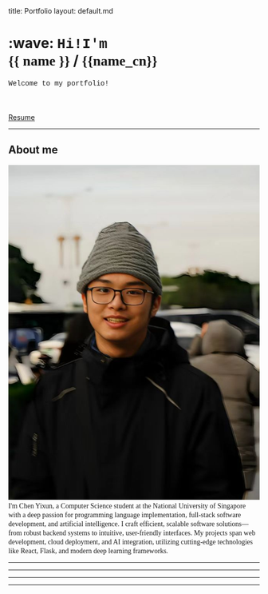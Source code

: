<frontmatter>
  title: Portfolio
  layout: default.md
</frontmatter>

<br>

<div class="bg-light text-black px-2 py-5 mb-4">
  <div class="container">
    <h1 class="display-5 no-index">
      <md>:wave:</md>
      <span style="font-family: 'Courier New'">Hi!I'm <br></span>  
      <span style="font-family: 'Lucida Console'">{{ name }}</span> /
      <span style="font-family: FangSong, 仿宋, serif;">{{name_cn}}</span>
    </h1>
    <p class="lead"><span style="font-family: 'Courier New';">Welcome to my portfolio!</span></p>
    <div style="margin-bottom:20px;">
      <span style="margin-right:10px;">
        <a href="https://github.com/CYX22222003" target="_blank" class="icon">
          <i class="fa-brands fa-github fa-2xl"></i>
        </a>
      </span>
      <span style="margin-right:10px;">
        <a href="https://www.linkedin.com/in/chen-yixun-2208a7276/" target="_blank" class="icon">
          <i class="fa-brands fa-linkedin fa-2xl"></i>
        </a>
      </span>
      <span style="margin-right:10px;">
        <a href="mailto:e1155533@u.nus.edu" target="_blank" class="icon">
          <i class="fa-solid fa-envelope fa-2xl"></i>
        </a>
      </span>
    </div>
    <a class="btn btn-primary" href="./contents/assets/Resume_chen_yixun_2025.pdf" target="_blank" rel="noopener noreferrer">Resume</a>
  </div>
</div>

<!-- <box type="tip">
  Want to change the theme? Explore more themes and other components offered by MarkBind in our <a href="https://markbind.org/userGuide/authoringContents.html" target="_blank">user guide here</a>.
</box>

<box type="info" header="##### Deploying this site">
    <md>MarkBind makes it easy to deploy this site to GitHub Pages using the `markbind deploy` command. To allow `http://[username].github.io` to go straight to this portfolio, it is best to set your repository name as `[username].github.io` Read more about [deploying the site here](https://markbind.org/userGuide/deployingTheSite.html#deploying-to-github-pages)</md>
</box> -->

---

## About me

<div class="container text-left">
  <div class="row" >
    <div class="col-md-3 col-md-push-9">
      <img src='./contents/assets/CYX.png' class="img-fluid" alt='default-profile-pic'/>
    </div>
    <div class="col-md-6 col-md-pull-3">
      <!-- This is where you can add a picture of yourself and a brief introduction. This can be a good place to use <tooltip content="Add more information here" placement="top">tooltips</tooltip>, or <md>[add relevant links](https://markbind.org/userGuide/formattingContents.html#links).</md> -->
      <span style="font-family: 'Lucida Console';">
      I'm Chen Yixun, a Computer Science student at the National University of Singapore with a deep passion for programming language implementation, full-stack software development, and artificial intelligence. I craft efficient, scalable software solutions—from robust backend systems to intuitive, user-friendly interfaces. My projects span web development, cloud deployment, and AI integration, utilizing cutting-edge technologies like React, Flask, and modern deep learning frameworks.
      </span>
    </div>
  </div>
</div>

---

<include src="contents/skills.md"/>

---

<include src="contents/experience.md"/>

---

<include src="contents/projects.md"/>

---



